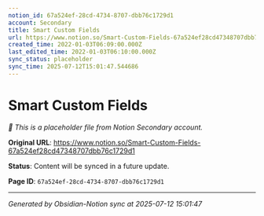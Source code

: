 ```yaml
---
notion_id: 67a524ef-28cd-4734-8707-dbb76c1729d1
account: Secondary
title: Smart Custom Fields
url: https://www.notion.so/Smart-Custom-Fields-67a524ef28cd47348707dbb76c1729d1
created_time: 2022-01-03T06:09:00.000Z
last_edited_time: 2022-01-03T06:10:00.000Z
sync_status: placeholder
sync_time: 2025-07-12T15:01:47.544686
---
```


# Smart Custom Fields

*🔄 This is a placeholder file from Notion Secondary account.*

**Original URL**: https://www.notion.so/Smart-Custom-Fields-67a524ef28cd47348707dbb76c1729d1

**Status**: Content will be synced in a future update.

**Page ID**: `67a524ef-28cd-4734-8707-dbb76c1729d1`

---

*Generated by Obsidian-Notion sync at 2025-07-12 15:01:47*
